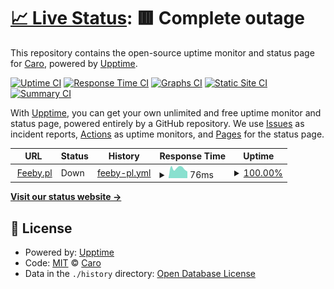 # [📈 Live Status](https://status.feeby.pl): <!--live status--> **🟥 Complete outage**

This repository contains the open-source uptime monitor and status page for [Caro](https://carogroup.eu/), powered by [Upptime](https://github.com/upptime/upptime).

[![Uptime CI](https://github.com/Caro-Group/status/workflows/Uptime%20CI/badge.svg)](https://github.com/Caro-Group/status/actions?query=workflow%3A%22Uptime+CI%22)
[![Response Time CI](https://github.com/Caro-Group/status/workflows/Response%20Time%20CI/badge.svg)](https://github.com/Caro-Group/status/actions?query=workflow%3A%22Response+Time+CI%22)
[![Graphs CI](https://github.com/Caro-Group/status/workflows/Graphs%20CI/badge.svg)](https://github.com/Caro-Group/status/actions?query=workflow%3A%22Graphs+CI%22)
[![Static Site CI](https://github.com/Caro-Group/status/workflows/Static%20Site%20CI/badge.svg)](https://github.com/Caro-Group/status/actions?query=workflow%3A%22Static+Site+CI%22)
[![Summary CI](https://github.com/Caro-Group/status/workflows/Summary%20CI/badge.svg)](https://github.com/Caro-Group/status/actions?query=workflow%3A%22Summary+CI%22)

With [Upptime](https://upptime.js.org), you can get your own unlimited and free uptime monitor and status page, powered entirely by a GitHub repository. We use [Issues](https://github.com/Caro-Group/status/issues) as incident reports, [Actions](https://github.com/Caro-Group/status/actions) as uptime monitors, and [Pages](https://status.feeby.pl) for the status page.

<!--start: status pages-->
<!-- This summary is generated by Upptime (https://github.com/upptime/upptime) -->
<!-- Do not edit this manually, your changes will be overwritten -->
<!-- prettier-ignore -->
| URL | Status | History | Response Time | Uptime |
| --- | ------ | ------- | ------------- | ------ |
| <img alt="" src="https://favicons.githubusercontent.com/feeby.pl" height="13"> [Feeby.pl](https://feeby.pl) | Down | [feeby-pl.yml](https://github.com/Caro-Group/status/commits/HEAD/history/feeby-pl.yml) | <details><summary><img alt="Response time graph" src="./graphs/feeby-pl/response-time-week.png" height="20"> 76ms</summary><br><a href="https://status.feeby.pl/history/feeby-pl"><img alt="Response time 158" src="https://img.shields.io/endpoint?url=https%3A%2F%2Fraw.githubusercontent.com%2FCaro-Group%2Fstatus%2FHEAD%2Fapi%2Ffeeby-pl%2Fresponse-time.json"></a><br><a href="https://status.feeby.pl/history/feeby-pl"><img alt="24-hour response time 52" src="https://img.shields.io/endpoint?url=https%3A%2F%2Fraw.githubusercontent.com%2FCaro-Group%2Fstatus%2FHEAD%2Fapi%2Ffeeby-pl%2Fresponse-time-day.json"></a><br><a href="https://status.feeby.pl/history/feeby-pl"><img alt="7-day response time 76" src="https://img.shields.io/endpoint?url=https%3A%2F%2Fraw.githubusercontent.com%2FCaro-Group%2Fstatus%2FHEAD%2Fapi%2Ffeeby-pl%2Fresponse-time-week.json"></a><br><a href="https://status.feeby.pl/history/feeby-pl"><img alt="30-day response time 110" src="https://img.shields.io/endpoint?url=https%3A%2F%2Fraw.githubusercontent.com%2FCaro-Group%2Fstatus%2FHEAD%2Fapi%2Ffeeby-pl%2Fresponse-time-month.json"></a><br><a href="https://status.feeby.pl/history/feeby-pl"><img alt="1-year response time 158" src="https://img.shields.io/endpoint?url=https%3A%2F%2Fraw.githubusercontent.com%2FCaro-Group%2Fstatus%2FHEAD%2Fapi%2Ffeeby-pl%2Fresponse-time-year.json"></a></details> | <details><summary><a href="https://status.feeby.pl/history/feeby-pl">100.00%</a></summary><a href="https://status.feeby.pl/history/feeby-pl"><img alt="All-time uptime 99.95%" src="https://img.shields.io/endpoint?url=https%3A%2F%2Fraw.githubusercontent.com%2FCaro-Group%2Fstatus%2FHEAD%2Fapi%2Ffeeby-pl%2Fuptime.json"></a><br><a href="https://status.feeby.pl/history/feeby-pl"><img alt="24-hour uptime 100.00%" src="https://img.shields.io/endpoint?url=https%3A%2F%2Fraw.githubusercontent.com%2FCaro-Group%2Fstatus%2FHEAD%2Fapi%2Ffeeby-pl%2Fuptime-day.json"></a><br><a href="https://status.feeby.pl/history/feeby-pl"><img alt="7-day uptime 100.00%" src="https://img.shields.io/endpoint?url=https%3A%2F%2Fraw.githubusercontent.com%2FCaro-Group%2Fstatus%2FHEAD%2Fapi%2Ffeeby-pl%2Fuptime-week.json"></a><br><a href="https://status.feeby.pl/history/feeby-pl"><img alt="30-day uptime 100.00%" src="https://img.shields.io/endpoint?url=https%3A%2F%2Fraw.githubusercontent.com%2FCaro-Group%2Fstatus%2FHEAD%2Fapi%2Ffeeby-pl%2Fuptime-month.json"></a><br><a href="https://status.feeby.pl/history/feeby-pl"><img alt="1-year uptime 99.95%" src="https://img.shields.io/endpoint?url=https%3A%2F%2Fraw.githubusercontent.com%2FCaro-Group%2Fstatus%2FHEAD%2Fapi%2Ffeeby-pl%2Fuptime-year.json"></a></details>

<!--end: status pages-->

[**Visit our status website →**](https://status.feeby.pl)

## 📄 License

- Powered by: [Upptime](https://github.com/upptime/upptime)
- Code: [MIT](./LICENSE) © [Caro](https://carogroup.eu/)
- Data in the `./history` directory: [Open Database License](https://opendatacommons.org/licenses/odbl/1-0/)
